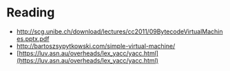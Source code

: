 # Reading

* http://scg.unibe.ch/download/lectures/cc2011/09BytecodeVirtualMachines.pptx.pdf
* http://bartoszsypytkowski.com/simple-virtual-machine/
* [https://luv.asn.au/overheads/lex_yacc/yacc.html](https://luv.asn.au/overheads/lex_yacc/yacc.html)